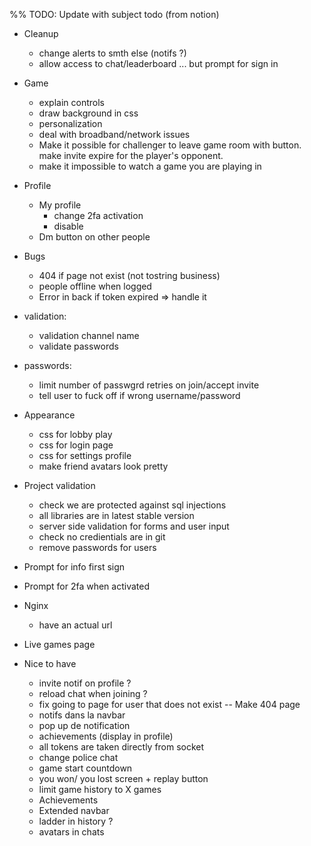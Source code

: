 %% TODO: Update with subject todo (from notion)

- Cleanup

  - change alerts to smth else (notifs ?)
  - allow access to chat/leaderboard ... but prompt for sign in

- Game

  - explain controls
  - draw background in css
  - personalization
  - deal with broadband/network issues
  - Make it possible for challenger to leave game room with button. make invite expire for the player's opponent.
  - make it impossible to watch a game you are playing in 

- Profile

  - My profile
    - change 2fa activation
    - disable
  - Dm button on other people

- Bugs

  - 404 if page not exist (not tostring business)
  - people offline when logged
  - Error in back if token expired => handle it

- validation:

  - validation channel name
  - validate passwords

- passwords:

  - limit number of passwgrd retries on join/accept invite
  - tell user to fuck off if wrong username/password

- Appearance

  - css for lobby play
  - css for login page
  - css for settings profile
  - make friend avatars look pretty

- Project validation

  - check we are protected against sql injections
  - all libraries are in latest stable version
  - server side validation for forms and user input
  - check no credientials are in git
  - remove passwords for users

- Prompt for info first sign
- Prompt for 2fa when activated

- Nginx

  - have an actual url

- Live games page

- Nice to have
  - invite notif on profile ?
  - reload chat when joining ?
  - fix going to page for user that does not exist -- Make 404 page
  - notifs dans la navbar
  - pop up de notification
  - achievements (display in profile)
  - all tokens are taken directly from socket
  - change police chat
  - game start countdown
  - you won/ you lost screen + replay button
  - limit game history to X games
  - Achievements
  - Extended navbar
  - ladder in history ?
  - avatars in chats
